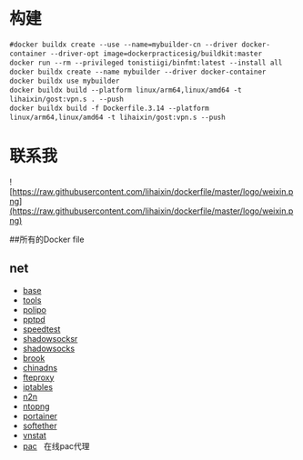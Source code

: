 # 构建

```
#docker buildx create --use --name=mybuilder-cn --driver docker-container --driver-opt image=dockerpracticesig/buildkit:master
docker run --rm --privileged tonistiigi/binfmt:latest --install all
docker buildx create --name mybuilder --driver docker-container
docker buildx use mybuilder
docker buildx build --platform linux/arm64,linux/amd64 -t lihaixin/gost:vpn.s . --push
docker buildx build -f Dockerfile.3.14 --platform linux/arm64,linux/amd64 -t lihaixin/gost:vpn.s --push
```

# 联系我

![https://raw.githubusercontent.com/lihaixin/dockerfile/master/logo/weixin.png](https://raw.githubusercontent.com/lihaixin/dockerfile/master/logo/weixin.png)

##所有的Docker file

## net
- [base](../../../base)
- [tools](../../../tools)
- [polipo](../../../polipo)
- [pptpd](../../../pptpd)
- [speedtest](../../../speedtest)
- [shadowsocksr](../../../shadowsocksr)
- [shadowsocks](../../../shadowsocks)
- [brook](../../../brook)
- [chinadns](../../../chinadns)
- [fteproxy](../../../fteproxy)
- [iptables](../../../iptables)
- [n2n](../../../n2n)
- [ntopng](../../../ntopng)
- [portainer](../../../portainer)
- [softether](../../../softether)
- [vnstat](../../../vnstat )
- [pac](../../../pac )   在线pac代理
